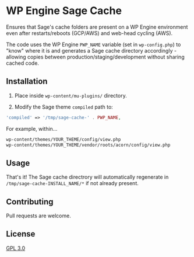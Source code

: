 # WP Engine Sage Cache 

Ensures that Sage's cache folders are present on a WP Engine environment even after restarts/reboots (GCP/AWS) and web-head cycling (AWS). 

The code uses the WP Engine `PWP_NAME` variable (set in `wp-config.php`) to "know" where it is and generates a Sage cache directory accordingly - allowing copies between production/staging/development without sharing cached code.

## Installation

1. Place inside `wp-content/mu-plugins/` directory.

2. Modify the Sage theme `compiled` path to:
```php
'compiled' => '/tmp/sage-cache-' . PWP_NAME,
```

For example, within... 
```bash
wp-content/themes/YOUR_THEME/config/view.php
wp-content/themes/YOUR_THEME/vendor/roots/acorn/config/view.php
```

## Usage
That's it! The Sage cache directrory will automatically regenerate in `/tmp/sage-cache-INSTALL_NAME/*` if not already present.

## Contributing
Pull requests are welcome. 

## License
[GPL 3.0](https://choosealicense.com/licenses/gpl-3.0/)